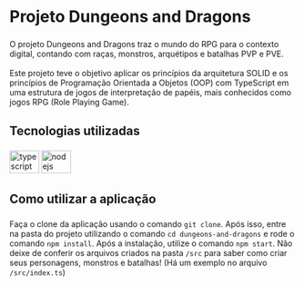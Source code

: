 <h1 align="left">Projeto Dungeons and Dragons</h1>

###

<p align="left">O projeto Dungeons and Dragons traz o mundo do RPG para o contexto digital, contando com raças, monstros, arquétipos e batalhas PVP e PVE.<br><br>Este projeto teve o objetivo aplicar os princípios da arquitetura SOLID e os princípios de Programação Orientada a Objetos (OOP) com TypeScript em uma estrutura de jogos de interpretação de papéis, mais conhecidos como jogos RPG (Role Playing Game).</p>

###

<h2 align="left">Tecnologias utilizadas</h2>

###

<div align="left">
  <img src="https://cdn.jsdelivr.net/gh/devicons/devicon/icons/typescript/typescript-original.svg" height="40" width="52" alt="typescript logo"  />
  <img src="https://cdn.jsdelivr.net/gh/devicons/devicon/icons/nodejs/nodejs-original.svg" height="40" width="52" alt="nodejs logo"  />
</div>

###

<h2 align="left">Como utilizar a aplicação</h2>

###

Faça o clone da aplicação usando o comando `git clone`. Após isso, entre na pasta do projeto utilizando o comando `cd dungeons-and-dragons` e rode o comando `npm install`. Após a instalação, utilize o comando `npm start`. Não deixe de conferir os arquivos criados na pasta `/src` para saber como criar seus personagens, monstros e batalhas! (Há um exemplo no arquivo `/src/index.ts`)

###
